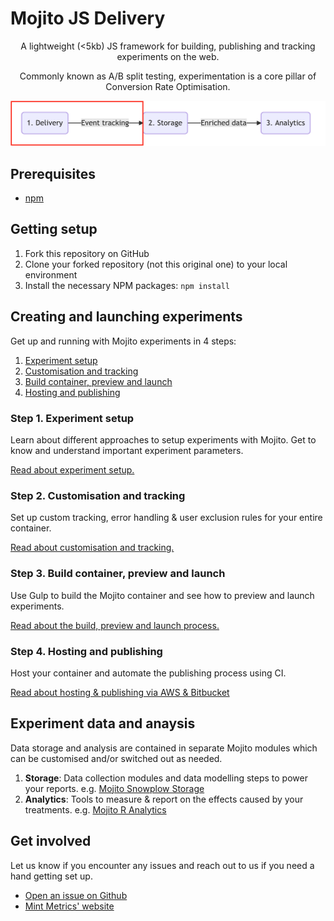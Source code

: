 # Mojito JS Delivery

<p align="center">
A lightweight (&lt;5kb) JS framework for building, publishing and tracking experiments on the web. </p>

<p align="center">
Commonly known as A/B split testing, experimentation is a core pillar of Conversion Rate Optimisation.
</p>


<p align="center"><img src="delivery-module.png" alt="Mojito delivery module" /></p>

## Prerequisites

- [npm](https://www.npmjs.com/)

## Getting setup

1. Fork this repository on GitHub
2. Clone your forked repository (not this original one) to your local environment
3. Install the necessary NPM packages: ```npm install```

## Creating and launching experiments

Get up and running with Mojito experiments in 4 steps:

1. [Experiment setup](#experiment-setup)
2. [Customisation and tracking](#customisation-and-tracking)
3. [Build container, preview and launch](#build-container-preview-and-launch)
4. [Hosting and publishing](#hosting-and-publishing)

### Step 1. Experiment setup

Learn about different approaches to setup experiments with Mojito. Get to know and understand important experiment parameters.

[Read about experiment setup.](./docs/setup.md)

### Step 2. Customisation and tracking

Set up custom tracking, error handling & user exclusion rules for your entire container.

[Read about customisation and tracking.](./docs/customisation.md)

### Step 3. Build container, preview and launch

Use Gulp to build the Mojito container and see how to preview and launch experiments.

[Read about the build, preview and launch process.](./docs/preview_launch.md)

### Step 4. Hosting and publishing

Host your container and automate the publishing process using CI.

[Read about hosting & publishing via AWS & Bitbucket](./docs/hosting.md)

## Experiment data and anaysis

Data storage and analysis are contained in separate Mojito modules which can be customised and/or switched out as needed.

1. **Storage**: Data collection modules and data modelling steps to power your reports. e.g. [Mojito Snowplow Storage](https://github.com/mint-metrics/mojito-snowplow-storage)
2. **Analytics**: Tools to measure & report on the effects caused by your treatments. e.g. [Mojito R Analytics](https://github.com/mint-metrics/mojito-r-analytics)

## Get involved

Let us know if you encounter any issues and reach out to us if you need a hand getting set up.

* [Open an issue on Github](https://github.com/mint-metrics/mojito-js-delivery/issues/new)
* [Mint Metrics' website](https://mintmetrics.io/)
